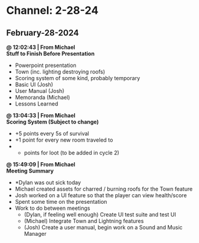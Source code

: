 # Channel: 2-28-24  
## February-28-2024  
**@ 12:02:43 | From Michael**  
**Stuff to Finish Before Presentation**  
* Powerpoint presentation  
* Town (inc. lighting destroying roofs)  
* Scoring system of some kind, probably temporary  
* Basic UI (Josh)  
* User Manual (Josh)  
* Memoranda (Michael)  
* Lessons Learned  
  
**@ 13:04:33 | From Michael**  
**Scoring System (Subject to change)**  
* +5 points every 5s of survival  
* +1 point for every new room traveled to  
* + points for loot (to be added in cycle 2)  
  
**@ 15:49:09 | From Michael**  
**Meeting Summary**  
- *Dylan was out sick today  
- Michael created assets for charred / burning roofs for the Town feature  
- Josh worked on a UI feature so that the player can view health/score  
- Spent some time on the presentation  
- Work to do between meetings  
  - (Dylan, if feeling well enough) Create UI test suite and test UI  
  - (Michael) Integrate Town and Lightning features  
  - (Josh) Create a user manual, begin work on a Sound and Music Manager  
  
